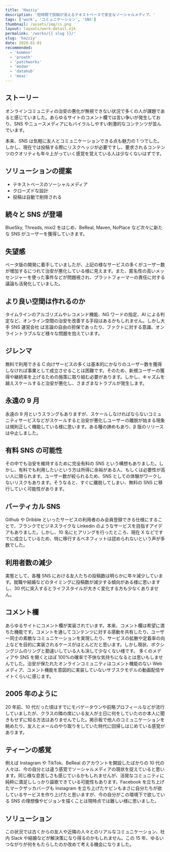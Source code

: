 ```yaml
---
title: 'Hazziy'
description: '短時間で投稿が消えるテキストベースで安全なソーシャルメディア。'
tags: ['work', 'コミュニケーション', 'SNS']
thumbnail: /assets/img/cs.png
layout: layouts/work-detail.njk
permalink: '/works/{{ slug }}/'
slug: 'hazziy'
date: 2020-01-01
recommended:
  - 'kommon'
  - 'proath'
  - 'patchworks'
  - 'modan'
  - 'datahub'
  - 'moai'
---
```


## ストーリー

オンラインコミュニティの治安の悪化が無視できない状況で多くの人が課題であると感じていました。あらゆるサイトのコメント欄では言い争いが発生しており、SNS やニュースメディアにもバイラルしやすい刺激的なコンテンツが並んでいます。

本来、SNS は気軽に友人とコミュニケーションできる点も魅力の 1 つでした。しかし、現在では投稿する際にリスクヘッジが必要ですし、要求されるコンテンツのクオリティも年々上がっていく感覚を覚えている人は少なくないはずです。

## ソリューションの提案

- テキストベースのソーシャルメディア
- クローズドな設計
- 投稿は自動で削除される

## 続々と SNS が登場

BlueSky, Threads, mixi2 をはじめ、BeReal, Maven, NoPlace など次々に新たな SNS がユーザーを獲得していきます。

## 失望感

ベータ版の開発に着手していましたが、上記の様なサービスの多くがユーザー数が増加するにつれて治安が悪化している様に見えます。また、匿名性の高いメッセンジャーを使った事件などが問題視され、プラットフォーマーの責任に対する議論も活発化していました。

## より良い空間は作れるのか

タイムラインのアルゴリズムやレコメンド機能、NG ワードの指定、AI による判定など、オンライン空間の治安を改善する手段はあるかもしれません。しかし大手 SNS 運営会社 は言論の自由の担保であったり、ファクトに対する意識、オンライントラブルなど様々な問題を抱えています。

## ジレンマ

無料で利用できる C 向けサービスの多くは基本的にかなりのユーザー数を獲得しなければ事業として成立させることは困難です。そのため、新規ユーザーの獲得や継続率を上げるための施策に取り組む必要があります。しかし、キャズムを越えスケールすると治安が悪化し、さまざまなトラブルが発生します。

## 永遠の 9 月

永遠の 9 月というスラングもありますが、スケールしなければならないコミュニティサービスなどがスケールすると治安が悪化しユーザーの離脱が始まる現象は規則正しく機能している様に思います。ある種の諦めもあり、β 版のリリースは中止しました。

## 有料 SNS の可能性

その中でも治安を維持するために完全有料の SNS という構想もありました。しかし、有料でも利用したいという方は所得に余裕がある人、もしくは必要性が高い人に限られます。ユーザー数が絞られるため、SNS としての体験がワークしないリスクもあります。そうなると、すぐに離脱してしまい、無料の SNS に移行していく可能性があります。

## バーティカル SNS

Github や Dribble といったサービスの利用者のみ会員登録できる仕様にすることで、フランクでビジネスライクな Linkedin のようなサービスを目指すアイデアもありました。しかし、10 名にヒアリングを行ったところ、現在 X などですでに成立しているため、特に移行するベネフィットは認められないという声が多数でした。

## 利用者数の減少

実態として、各種 SNS における友人たちの投稿数は明らかに年々減少しています。就職や結婚などのタイミングに投稿数が減少する傾向がある様に思いますし、30 代に突入するとライフスタイルが大きく変化する方も少なくありません。

## コメント欄

あらゆるサイトにコメント欄が実装されています。本来、コメント欄は希望に満ちた機能です。コメントを通してコンテンツに対する感動を共有したり、ユーザー同士の素敵なコミュニケーションを実現したり、サービスの拡散や定着率の向上などを目的に実装されるケースがほとんどだと思います。しかし現状、ボクシングジムのリングと勘違いしている人も決して少なくない様です。
多くのメディアや SNS を開くとほぼ 100%の確率で不快な気持ちになるとは思いもしませんでした。治安が保たれたオンラインコミュニティはコメント機能のない Web メディア、コメント機能を意図的に実装していないサブスクモデルの動画配信サイトくらいに感じます。

## 2005 年のように

20 年前、10 代だった頃はすでにモバゲータウンや前略プロフィールなどが流行していましたが、クラスの隣の席にいる友人が土日に何をしていたのか本人に聞きもせずに知る方法はありませんでした。掲示板で他人のコミュニケーションを眺めたり、友人とメールのやり取りをしていた時代に回帰しはじめている感覚があります。

## ティーンの感覚

例えば Instagram や TikTok、BeReal のアカウントを開設したばかりの 10 代の人々は、今の自分とは違う感覚でソーシャルメディアの現状を捉えていると思います。同じ様な息苦しさも感じているかもしれませんが、活発なコミュニティに純粋に満足ししっかり謳歌できている可能性もあります。Facebook を立ち上げたマークザッカバーグも Instagram を立ち上げたケビンもまさに自分たちが欲しているサービスを作り上げたと思いますが、今の自分がこの環境下で欲している SNS の理想像やビジョンを描くことは現時点では難しい様に思いました。

## ソリューション

この状況では古くからの友人や近隣の人々とのリアルなコミュニケーション、社内 Slack や結婚などが解決策になり得るのかもしれません。この 15 年、ゆるいつながりが何をもたらしたのか改めて考える機会になりました。

